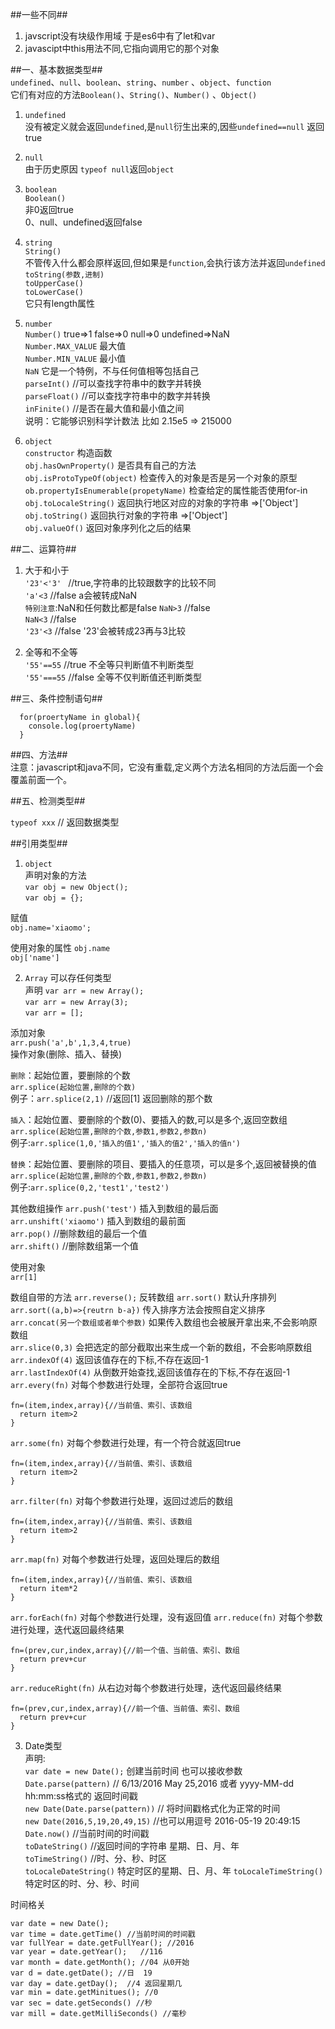 <!--
author: 小莫
date: 2016-05-20
title: javscript学习笔记
tags: javascript
category: javascript
status: publish
summary: 一直对javscript抱有敬畏的态度，也没有一直深入学习。当学到各种js框架的时候才发现力不从心，感觉到了javascript基础的重要性，重新认真的系统的学习一下。
-->

##一些不同##
1. javscript没有块级作用域 于是es6中有了let和var
2. javascipt中this用法不同,它指向调用它的那个对象

##一、基本数据类型##  
`undefined`、`null`、`boolean`、`string`、`number` 、`object`、`function`  
它们有对应的方法`Boolean()`、`String()`、`Number()` 、`Object()`  

1. `undefined`   
没有被定义就会返回`undefined`,是`null`衍生出来的,因些`undefined==null` 返回true

2. `null`   
由于历史原因 `typeof null`返回`object`

3. `boolean`  
`Boolean()`   
非0返回true  
0、null、undefined返回false

4. `string`   
`String()`        
不管传入什么都会原样返回,但如果是`function`,会执行该方法并返回`undefined`    
`toString(参数,进制)`   
`toUpperCase()`  
`toLowerCase()`  
它只有length属性  

5. `number`   
`Number()`          true=>1 false=>0   null=>0 undefined=>NaN   
`Number.MAX_VALUE`  最大值    
`Number.MIN_VALUE`  最小值    
`NaN`  它是一个特例，不与任何值相等包括自己    
`parseInt()` //可以查找字符串中的数字并转换   
`parseFloat()` //可以查找字符串中的数字并转换   
`inFinite()` //是否在最大值和最小值之间   
说明：它能够识别科学计数法 比如 2.15e5 => 215000   

6. `object`  
`constructor`  构造函数   
`obj.hasOwnProperty()` 是否具有自己的方法  
`obj.isProtoTypeOf(object)`  检查传入的对象是否是另一个对象的原型   
`ob.propertyIsEnumerable(propetyName)`  检查给定的属性能否使用for-in
`obj.toLocaleString()` 返回执行地区对应的对象的字符串 =>['Object']  
`obj.toString()`    返回执行对象的字符串 =>['Object']    
`obj.valueOf()`   返回对象序列化之后的结果


##二、运算符##
1. 大于和小于  
`'23'<'3' `  //true,字符串的比较跟数字的比较不同   
`'a'<3`   //false a会被转成NaN   
`特别注意`:NaN和任何数比都是false
`NaN>3` //false   
`NaN<3` //false  
`'23'<3` //false  '23'会被转成23再与3比较

2. 全等和不全等  
`'55'==55` //true 不全等只判断值不判断类型  
`'55'===55` //false  全等不仅判断值还判断类型  

##三、条件控制语句##
```
  for(proertyName in global){
    console.log(proertyName)
  }
```

##四、方法##  
注意：javascript和java不同，它没有重载,定义两个方法名相同的方法后面一个会覆盖前面一个。

##五、检测类型##

`typeof xxx`
// 返回数据类型

##引用类型##

1. `object`  
声明对象的方法  
`var obj = new Object();`   
`var obj = {};`

赋值   
`obj.name='xiaomo';`   

使用对象的属性
`obj.name`  
`obj['name']`  

2. `Array`   可以存任何类型    
声明
`var arr = new Array();`   
`var arr = new Array(3);`   
`var arr = [];`  

添加对象   
`arr.push('a',b',1,3,4,true)`   
操作对象(删除、插入、替换)     

`删除`：起始位置，要删除的个数       
`arr.splice(起始位置,删除的个数)`     
例子：`arr.splice(2,1)` //返回[1] 返回删除的那个数   

`插入`：起始位置、要删除的个数(0)、要插入的数,可以是多个,返回空数组    
`arr.splice(起始位置,删除的个数,参数1,参数2,参数n)`   
例子:`arr.splice(1,0,'插入的值1','插入的值2','插入的值n')`  

`替换`：起始位置、要删除的项目、要插入的任意项，可以是多个,返回被替换的值  
`arr.splice(起始位置,删除的个数,参数1,参数2,参数n)`  
例子:`arr.splice(0,2,'test1','test2') `   


其他数组操作
`arr.push('test')` 插入到数组的最后面   
`arr.unshift('xiaomo')` 插入到数组的最前面   
`arr.pop()`   //删除数组的最后一个值   
`arr.shift()` //删除数组第一个值

使用对象   
`arr[1]`   

数组自带的方法
`arr.reverse();`   反转数组
`arr.sort()`   默认升序排列
`arr.sort((a,b)=>{reutrn b-a})`  传入排序方法会按照自定义排序   
`arr.concat(另一个数组或者单个参数)`  如果传入数组也会被展开拿出来,不会影响原数组   
`arr.slice(0,3)`  会把选定的部分截取出来生成一个新的数组，不会影响原数组     
`arr.indexOf(4)`   返回该值存在的下标,不存在返回-1   
`arr.lastIndexOf(4)` 从倒数开始查找,返回该值存在的下标,不存在返回-1
`arr.every(fn)`   对每个参数进行处理，全部符合返回true   
```
fn=(item,index,array){//当前值、索引、该数组
  return item>2
}
```
`arr.some(fn)`   对每个参数进行处理，有一个符合就返回true  
```
fn=(item,index,array){//当前值、索引、该数组
  return item>2
}
```
`arr.filter(fn)` 对每个参数进行处理，返回过滤后的数组   
```
fn=(item,index,array){//当前值、索引、该数组
  return item>2
}
```
`arr.map(fn)`    对每个参数进行处理，返回处理后的数组  
```
fn=(item,index,array){//当前值、索引、该数组
  return item*2
}
```
`arr.forEach(fn)`  对每个参数进行处理，没有返回值
`arr.reduce(fn)`    对每个参数进行处理，迭代返回最终结果    
```
fn=(prev,cur,index,array){//前一个值、当前值、索引、数组
  return prev+cur
}
```
`arr.reduceRight(fn)`  从右边对每个参数进行处理，迭代返回最终结果   
```
fn=(prev,cur,index,array){//前一个值、当前值、索引、数组
  return prev+cur
}
```

3. Date类型    
声明:   
`var date = new Date();`  创建当前时间 也可以接收参数     
`Date.parse(pattern)`    //   6/13/2016  May 25,2016  或者 yyyy-MM-dd hh:mm:ss格式的  返回时间戳   
`new Date(Date.parse(pattern))`   //   将时间戳格式化为正常的时间    
`new Date(2016,5,19,20,49,15)`  //也可以用逗号 2016-05-19 20:49:15
`Date.now()`  //当前时间的时间戳    
`toDateString()` //返回时间的字符串 星期、日、月、年   
`toTimeString()` //时、分、秒、时区  
`toLocaleDateString()`   特定时区的星期、日、月、年
`toLocaleTimeString()`   特定时区的时、分、秒、时间    

时间格关   
```
var date = new Date();
var time = date.getTime() //当前时间的时间戳
var fullYear = date.getFullYear(); //2016
var year = date.getYear();   //116  
var month = date.getMonth(); //04 从0开始
var d = date.getDate(); //日  19
var day = date.getDay();  //4 返回星期几
var min = date.getMinitues(); //0
var sec = date.getSeconds() //秒
var mill = date.getMilliSeconds() //毫秒
```

